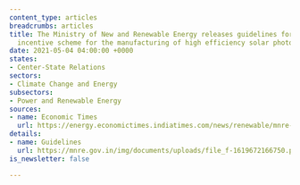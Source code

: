 ```yaml
---
content_type: articles
breadcrumbs: articles
title: The Ministry of New and Renewable Energy releases guidelines for the production-linked
  incentive scheme for the manufacturing of high efficiency solar photo-voltaic modules
date: 2021-05-04 04:00:00 +0000
states:
- Center-State Relations
sectors:
- Climate Change and Energy
subsectors:
- Power and Renewable Energy
sources:
- name: Economic Times
  url: https://energy.economictimes.indiatimes.com/news/renewable/mnre-announces-guidelines-for-production-linked-incentive-scheme/82309065
details:
- name: Guidelines
  url: https://mnre.gov.in/img/documents/uploads/file_f-1619672166750.pdf
is_newsletter: false

---
```

